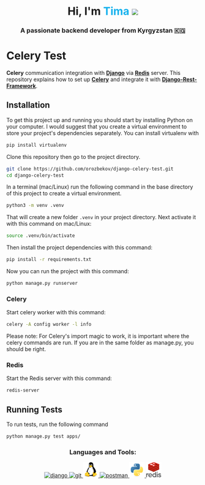 <h1 align="center">Hi, I'm <span style="color:#15B1ED;">Tima</span>
<img src="https://github.com/blackcater/blackcater/raw/main/images/Hi.gif" height="32"/></h1>
<h3 align="center">A passionate backend developer from Kyrgyzstan 🇰🇬</h3>

# Celery Test
**Celery** communication integration with **[Django](https://www.djangoproject.com/)** via **[Redis](https://redis.io/)** server. This repository explains how to set up **[Celery](https://docs.celeryq.dev/)** and integrate it with **[Django-Rest-Framework](https://www.django-rest-framework.org/)**.

## Installation
To get this project up and running you should start by installing Python on your computer. I would suggest that you create a virtual environment to store your project's dependencies separately. You can install virtualenv with

```bash
pip install virtualenv
```
Clone this repository then go to the project directory.
```bash
git clone https://github.com/orozbekov/django-celery-test.git
cd django-celery-test
```
In a terminal (mac/Linux) run the following command in the base directory of this project to create a virtual environment.
```bash
python3 -m venv .venv
```
That will create a new folder `.venv` in your project directory. Next activate it with this command on mac/Linux:
```bash
source .venv/bin/activate
```
Then install the project dependencies with this command:
```bash
pip install -r requirements.txt
```
Now you can run the project with this command:
```bash
python manage.py runserver
```

### Celery

Start celery worker with this command:
```bash
celery -A config worker -l info
```
Please note: For Celery's import magic to work, it is important where the celery commands are run. If you are in the same folder as manage.py, you should be right.

### Redis
Start the Redis server with this command:
```bash
redis-server
```

## Running Tests
To run tests, run the following command
```bash
python manage.py test apps/
```
<h3 align="center">Languages and Tools:</h3>
<p align="center">
<a href="https://www.djangoproject.com/" target="_blank" rel="noreferrer"> 
    <img src="https://cdn.worldvectorlogo.com/logos/django.svg" alt="django" width="40" height="40"/> 
</a> 
<a href="https://git-scm.com/" target="_blank" rel="noreferrer"> 
    <img src="https://www.vectorlogo.zone/logos/git-scm/git-scm-icon.svg" alt="git" width="40" height="40"/> 
</a> 
<a href="https://www.linux.org/" target="_blank" rel="noreferrer"> 
    <img src="https://raw.githubusercontent.com/devicons/devicon/master/icons/linux/linux-original.svg" alt="linux" width="40" height="40"/> 
</a>
<a href="https://postman.com" target="_blank" rel="noreferrer"> 
    <img src="https://www.vectorlogo.zone/logos/getpostman/getpostman-icon.svg" alt="postman" width="40" height="40"/> 
</a> 
<a href="https://www.python.org" target="_blank" rel="noreferrer"> 
    <img src="https://raw.githubusercontent.com/devicons/devicon/master/icons/python/python-original.svg" alt="python" width="40" height="40"/> 
</a>  
<a href="https://redis.io" target="_blank" rel="noreferrer"> 
    <img src="https://raw.githubusercontent.com/devicons/devicon/master/icons/redis/redis-original-wordmark.svg" alt="redis" width="40" height="40"/> 
</a>
</p>